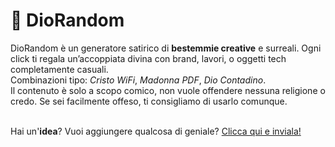 # 🤯 DioRandom

DioRandom è un generatore satirico di <b>bestemmie creative</b> e surreali.
Ogni click ti regala un’accoppiata divina con brand, lavori, o oggetti tech completamente casuali.<br>
Combinazioni tipo: <i>Cristo WiFi</i>, <i>Madonna PDF</i>, <i>Dio Contadino</i>.<br>
Il contenuto è solo a scopo comico, non vuole offendere nessuna religione o credo.
Se sei facilmente offeso, ti consigliamo di usarlo comunque.<br><br>

Hai un'<b>idea</b>? Vuoi aggiungere qualcosa di geniale?
<a href="https://github.com/ChampyTech/DioRandom/issues" target="_blank">Clicca qui e inviala!</a><br><br>
